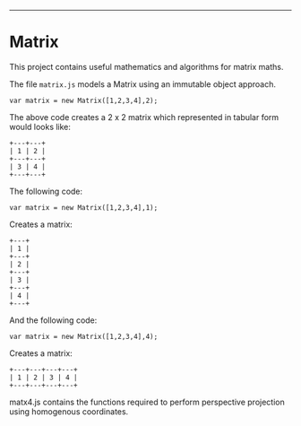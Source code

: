 --------------------------------------------------------------------------------

# Matrix

  This project contains useful mathematics and algorithms for matrix maths.

  The file `matrix.js` models a Matrix using an immutable object approach.
  
    var matrix = new Matrix([1,2,3,4],2);
	
  The above code creates a 2 x 2 matrix which represented in tabular form 
  would looks like:
  
    +---+---+
	| 1 | 2 |
	+---+---+
	| 3 | 4 |
	+---+---+
  
  The following code:
  
    var matrix = new Matrix([1,2,3,4],1);
	
  Creates a matrix:
  
    +---+
	| 1 |
	+---+
	| 2 |
	+---+
	| 3 |
	+---+
	| 4 |
	+---+
	
  And the following code:
  
    var matrix = new Matrix([1,2,3,4],4);
	
  Creates a matrix:
  
    +---+---+---+---+
	| 1 | 2 | 3 | 4 |
	+---+---+---+---+
  
  matx4.js contains the functions required to perform perspective projection 
  using homogenous coordinates.
  